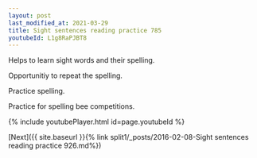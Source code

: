 ```yaml
---
layout: post
last_modified_at: 2021-03-29
title: Sight sentences reading practice 785
youtubeId: L1g8RaPJBT8
---
```

 
 
Helps to learn sight words and their spelling.

Opportunitiy to repeat the spelling. 

Practice spelling. 
 
Practice for spelling bee competitions. 
 
{% include youtubePlayer.html id=page.youtubeId %}
 
 

[Next]({{ site.baseurl }}{% link  split1/_posts/2016-02-08-Sight sentences reading practice 926.md%})
 

